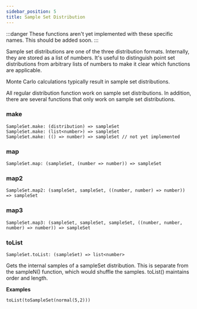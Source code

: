 ```yaml
---
sidebar_position: 5
title: Sample Set Distribution
---
```

:::danger
  These functions aren't yet implemented with these specific names. This should be added soon.
:::

Sample set distributions are one of the three distribution formats. Internally, they are stored as a list of numbers. It's useful to distinguish point set distributions from arbitrary lists of numbers to make it clear which functions are applicable.

Monte Carlo calculations typically result in sample set distributions. 

All regular distribution function work on sample set distributions. In addition, there are several functions that only work on sample set distributions.

### make

```
SampleSet.make: (distribution) => sampleSet
SampleSet.make: (list<number>) => sampleSet
SampleSet.make: (() => number) => sampleSet // not yet implemented
```

### map

```
SampleSet.map: (sampleSet, (number => number)) => sampleSet
```

### map2

```
SampleSet.map2: (sampleSet, sampleSet, ((number, number) => number)) => sampleSet
```

### map3

```
SampleSet.map3: (sampleSet, sampleSet, sampleSet, ((number, number, number) => number)) => sampleSet
```

### toList

```
SampleSet.toList: (sampleSet) => list<number>
```

Gets the internal samples of a sampleSet distribution. This is separate from the sampleN() function, which would shuffle the samples. toList() maintains order and length. 

**Examples**

```
toList(toSampleSet(normal(5,2)))
```
